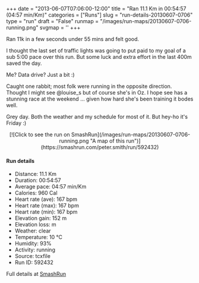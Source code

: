+++
date = "2013-06-07T07:06:00-12:00"
title = "Ran 11.1 Km in 00:54:57 (04:57 min/Km)"
categories = ["Runs"]
slug = "run-details-20130607-0706"
type = "run"
draft = "False"
runmap = "/images/run-maps/20130607-0706-running.png"
svgmap = '<polyline points="0 56, 1 59, 1 60, 10 51, 18 48, 23 50, 27 47, 27 45, 31 44, 41 45, 45 46, 55 54, 61 56, 69 56, 79 53, 83 51, 89 52, 92 54, 97 52, 100 49, 97 44, 97 40, 98 44, 100 48, 98 51, 97 52, 94 53, 92 54, 89 52, 83 51, 80 52, 79 54, 77 54, 70 56, 61 56, 59 56, 54 54, 46 47, 44 46, 31 45, 27 45, 23 50, 19 48, 16 49, 11 52, 10 52, 5 57">'
+++

Ran 11k in a few seconds under 55 mins and felt good. 

I thought the last set of traffic lights was going to put paid to my goal of a sub 5:00 pace over this run. But some  luck and extra effort in the last 400m saved the day. 

Me? Data drive?  Just a bit :)

Caught one rabbit; most folk were running in the opposite direction. Thought I might see @louise_s but of course she's in Oz. I hope see has a stunning race at the weekend ... given how hard she's been training it bodes well. 

Grey day. Both the weather and my schedule for most of it. But hey-ho it's Friday :)



<!--more-->

<center>
[![Click to see the run on SmashRun](/images/run-maps/20130607-0706-running.png "A map of this run")](https://smashrun.com/peter.smith/run/592432)
</center>

#### Run details

* Distance: 11.1 Km
* Duration: 00:54:57
* Average pace: 04:57 min/Km
* Calories: 960 Cal
* Heart rate (ave): 167 bpm
* Heart rate (max): 167 bpm
* Heart rate (min): 167 bpm
* Elevation gain: 152 m
* Elevation loss:  m
* Weather: clear
* Temperature: 10 &deg;C
* Humidity: 93%
* Activity: running
* Source: tcxfile
* Run ID: 592432

Full details at [SmashRun](https://smashrun.com/peter.smith/run/592432)